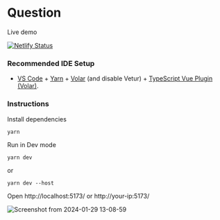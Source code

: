 # Question
Live demo

[![Netlify Status](https://api.netlify.com/api/v1/badges/ade3aca9-02e0-4d0b-ba83-cefea86c0e85/deploy-status)](https://question.broscr.dev/)



### Recommended IDE Setup

- [VS Code](https://code.visualstudio.com/) + [Yarn](https://yarnpkg.com/) + [Volar](https://marketplace.visualstudio.com/items?itemName=Vue.volar) (and disable Vetur) + [TypeScript Vue Plugin (Volar)](https://marketplace.visualstudio.com/items?itemName=Vue.vscode-typescript-vue-plugin).


### Instructions
Install dependencies 

```
yarn
```

Run in Dev mode
```
yarn dev
```

or

```
yarn dev --host
```


Open http://localhost:5173/ or http://your-ip:5173/

![Screenshot from 2024-01-29 13-08-59](https://github.com/BrianCR96/Vue3/assets/81833093/d50b9a7c-6e44-4071-93b7-4ff9b9b26747)